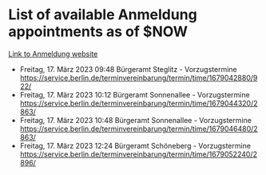 # List of available Anmeldung appointments as of $NOW
[Link to Anmeldung website](https://service.berlin.de/terminvereinbarung/termin/tag.php?termin=1&anliegen[]=120686&dienstleisterlist=122210,122217,327316,122219,327312,122227,327314,122231,327346,122243,327348,122254,122252,329742,122260,329745,122262,329748,122271,327278,122273,327274,122277,327276,330436,122280,327294,122282,327290,122284,327292,122291,327270,122285,327266,122286,327264,122296,327268,150230,329760,122297,327286,122294,327284,122312,329763,122314,329775,122304,327330,122311,327334,122309,327332,317869,122281,327352,122279,329772,122283,122276,327324,122274,327326,122267,329766,122246,327318,122251,327320,122257,327322,122208,327298,122226,327300&herkunft=http%3A%2F%2Fservice.berlin.de%2Fdienstleistung%2F120686%2F)
- Freitag, 17. März 2023 09:48 Bürgeramt Steglitz - Vorzugstermine https://service.berlin.de/terminvereinbarung/termin/time/1679042880/922/
- Freitag, 17. März 2023 10:12 Bürgeramt Sonnenallee - Vorzugstermine https://service.berlin.de/terminvereinbarung/termin/time/1679044320/2863/
- Freitag, 17. März 2023 10:48 Bürgeramt Sonnenallee - Vorzugstermine https://service.berlin.de/terminvereinbarung/termin/time/1679046480/2863/
- Freitag, 17. März 2023 12:24 Bürgeramt Schöneberg - Vorzugstermine https://service.berlin.de/terminvereinbarung/termin/time/1679052240/2896/
